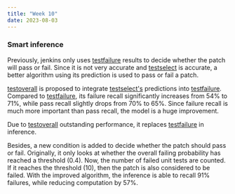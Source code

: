 ```yaml
---
title: "Week 10"
date: 2023-08-03
---
```


### Smart inference

Previously, jenkins only uses [testfailure](https://github.com/baolef/libreoffice-ci/blob/main/models/testfailure.py) results to decide whether the patch will pass or fail. Since it is not very accurate and [testselect](https://github.com/baolef/libreoffice-ci/blob/main/models/testselect.py) is accurate, a better algorithm using its prediction is used to pass or fail a patch.

[testoverall](https://github.com/baolef/libreoffice-ci/blob/main/models/testoverall.py) is proposed to integrate [testselect's](https://github.com/baolef/libreoffice-ci/blob/main/models/testselect.py) predictions into [testfailure](https://github.com/baolef/libreoffice-ci/blob/main/models/testfailure.py). Compared to [testfailure](https://github.com/baolef/libreoffice-ci/blob/main/models/testfailure.py), its failure recall significantly increases from 54% to 71%, while pass recall slightly drops from 70% to 65%. Since failure recall is much more important than pass recall, the model is a huge improvement.

Due to [testoverall](https://github.com/baolef/libreoffice-ci/blob/main/models/testoverall.py) outstanding performance, it replaces [testfailure](https://github.com/baolef/libreoffice-ci/blob/main/models/testfailure.py) in inference.

Besides, a new condition is added to decide whether the patch should pass or fail. Originally, it only looks at whether the overall failing probability has reached a threshold (0.4). Now, the number of failed unit tests are counted. If it reaches the threshold (10), then the patch is also considered to be failed. With the improved algorithm, the inference is able to recall 91% failures, while reducing computation by 57%.
